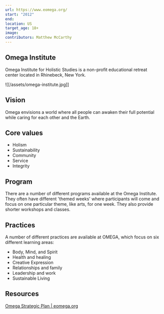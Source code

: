 ```yaml
---
url: https://www.eomega.org/
start: "2012"
end: 
location: US
target_age: 18+
image: 
contributors: Matthew McCarthy
---
```


## Omega Institute

Omega Institute for Holistic Studies is a non-profit educational retreat center located in Rhinebeck, New York.

![[/assets/omega-institute.jpg]]

## Vision 

Omega envisions a world where all people can awaken their full potential while caring for each other and the Earth.

## Core values 

- Holism
- Sustainability 
- Community 
- Service 
- Integrity 

## Program 

There are a number of different programs available at the Omega Institute. They often have different 'themed weeks' where participants will come and focus on one particular theme, like arts, for one week. They also provide shorter workshops and classes. 

## Practices 

A number of different practices are available at OMEGA, which focus on six different learning areas:

- Body, Mind, and Spirit
- Health and healing 
- Creative Expression 
- Relationships and family 
- Leadership and work 
- Sustainable Living 

## Resources

[Omega Strategic Plan | eomega.org](https://www.eomega.org/about/more/omega-strategic-plan)
